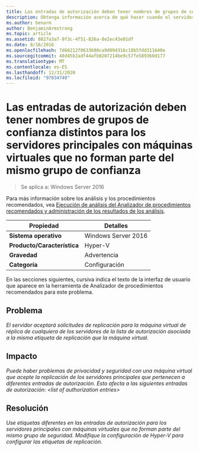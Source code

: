 ```yaml
---
title: Las entradas de autorización deben tener nombres de grupos de confianza distintos para los servidores principales con máquinas virtuales que no forman parte del mismo grupo de confianza
description: Obtenga información acerca de qué hacer cuando el servidor acepte las solicitudes de replicación para la máquina virtual de réplica de cualquiera de los servidores de la lista de autorización asociada a la misma etiqueta de replicación que la máquina virtual.
ms.author: benarm
author: BenjaminArmstrong
ms.topic: article
ms.assetid: 8827a3a7-9f3c-4f51-826a-8e2ec43e01df
ms.date: 8/16/2016
ms.openlocfilehash: 7d66212f0633608ca9d094316c18b5fdd311640e
ms.sourcegitcommit: 48d45b2adf44afb0207214be9c57fe589360d177
ms.translationtype: MT
ms.contentlocale: es-ES
ms.lasthandoff: 12/31/2020
ms.locfileid: "97834740"
---
```

# <a name="authorization-entries-should-have-distinct-trust-group-names-for-primary-servers-with-virtual-machines-that-are-not-part-of-the-same-trust-group"></a>Las entradas de autorización deben tener nombres de grupos de confianza distintos para los servidores principales con máquinas virtuales que no forman parte del mismo grupo de confianza

>Se aplica a: Windows Server 2016

Para más información sobre los análisis y los procedimientos recomendados, vea [Ejecución de análisis del Analizador de procedimientos recomendados y administración de los resultados de los análisis](https://go.microsoft.com/fwlink/p/?LinkID=223177).

|Propiedad|Detalles|
|-|-|
|**Sistema operativo**|Windows Server 2016|
|**Producto/Característica**|Hyper-V|
|**Gravedad**|Advertencia|
|**Categoría**|Configuración|

En las secciones siguientes, cursiva indica el texto de la interfaz de usuario que aparece en la herramienta de Analizador de procedimientos recomendados para este problema.

## <a name="issue"></a>**Problema**
*El servidor aceptará solicitudes de replicación para la máquina virtual de réplica de cualquiera de los servidores de la lista de autorización asociada a la misma etiqueta de replicación que la máquina virtual.*

## <a name="impact"></a>**Impacto**
*Puede haber problemas de privacidad y seguridad con una máquina virtual que acepte la replicación de los servidores principales que pertenecen a diferentes entradas de autorización. Esto afecta a las siguientes entradas de autorización: \<list of authorization entries>*

## <a name="resolution"></a>**Resolución**
*Use etiquetas diferentes en las entradas de autorización para los servidores principales con máquinas virtuales que no forman parte del mismo grupo de seguridad. Modifique la configuración de Hyper-V para configurar las etiquetas de replicación.*



